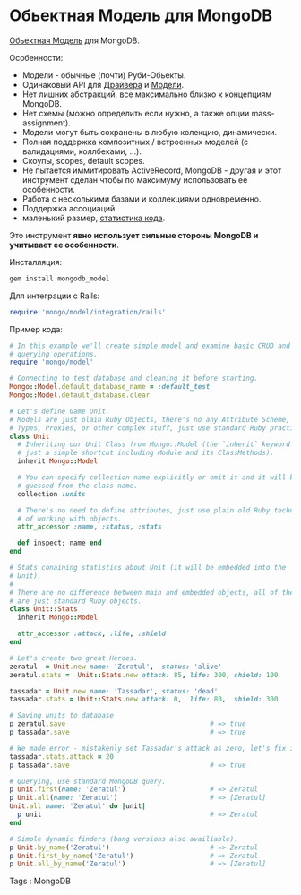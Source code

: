 # Обьектная Модель для MongoDB

[Обьектная Модель][mongodb_model] для MongoDB.

Особенности:

- Модели - обычные (почти) Руби-Обьекты.
- Одинаковый API для [Драйвера][driver] и [Модели][mongodb_model].
- Нет лишних абстракций, все максимально близко к концепциям MongoDB.
- Нет схемы (можно определить если нужно, а также опции mass-assignment).
- Модели могут быть сохранены в любую колекцию, динамически.
- Полная поддержка композитных / встроенных моделей (с валидациями, коллбеками, ...).
- Скоупы, scopes, default scopes.
- Не пытается иммитировать ActiveRecord, MongoDB - другая и этот инструмент сделан чтобы по максимуму использовать ее особенности.
- Работа с несколькими базами и коллекциями одновременно.
- Поддержка ассоциаций.
- маленький размер, [статистика кода][code_stats].

Это инструмент **явно использует сильные стороны MongoDB и учитывает ее особенности**.

Инсталляция:

``` bash
gem install mongodb_model
```

Для интеграции с Rails:

``` ruby
require 'mongo/model/integration/rails'
```

Пример кода:

``` ruby
# In this example we'll create simple model and examine basic CRUD and
# querying operations.
require 'mongo/model'

# Connecting to test database and cleaning it before starting.
Mongo::Model.default_database_name = :default_test
Mongo::Model.default_database.clear

# Let's define Game Unit.
# Models are just plain Ruby Objects, there's no any Attribute Scheme,
# Types, Proxies, or other complex stuff, just use standard Ruby practices.
class Unit
  # Inheriting our Unit Class from Mongo::Model (the `inherit` keyword is
  # just a simple shortcut including Module and its ClassMethods).
  inherit Mongo::Model

  # You can specify collection name explicitly or omit it and it will be
  # guessed from the class name.
  collection :units

  # There's no need to define attributes, just use plain old Ruby technics to
  # of working with objects.
  attr_accessor :name, :status, :stats

  def inspect; name end
end

# Stats conaining statistics about Unit (it will be embedded into the
# Unit).
#
# There are no difference between main and embedded objects, all of them
# are just standard Ruby objects.
class Unit::Stats
  inherit Mongo::Model

  attr_accessor :attack, :life, :shield
end

# Let's create two great Heroes.
zeratul  = Unit.new name: 'Zeratul',  status: 'alive'
zeratul.stats =  Unit::Stats.new attack: 85, life: 300, shield: 100

tassadar = Unit.new name: 'Tassadar', status: 'dead'
tassadar.stats = Unit::Stats.new attack: 0,  life: 80,  shield: 300

# Saving units to database
p zeratul.save                                    # => true
p tassadar.save                                   # => true

# We made error - mistakenly set Tassadar's attack as zero, let's fix it.
tassadar.stats.attack = 20
p tassadar.save                                   # => true

# Querying, use standard MongoDB query.
p Unit.first(name: 'Zeratul')                     # => Zeratul
p Unit.all(name: 'Zeratul')                       # => [Zeratul]
Unit.all name: 'Zeratul' do |unit|
  p unit                                          # => Zeratul
end

# Simple dynamic finders (bang versions also availiable).
p Unit.by_name('Zeratul')                         # => Zeratul
p Unit.first_by_name('Zeratul')                   # => Zeratul
p Unit.all_by_name('Zeratul')                     # => [Zeratul]
```

[driver]:       http://alexeypetrushin.github.com/mongodb
[code_stats]:   http://alexeypetrushin.github.com/mongodb_model/code_stats.html
[mongodb_model]: http://alexeypetrushin.github.com/mongodb_model

Tags : MongoDB